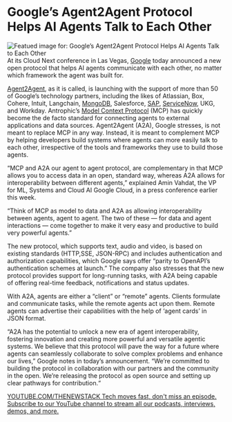# Google’s Agent2Agent Protocol Helps AI Agents Talk to Each Other
![Featued image for: Google’s Agent2Agent Protocol Helps AI Agents Talk to Each Other](https://cdn.thenewstack.io/media/2025/04/c90e05a8-img_3909-edit-1024x576.jpg)
At its Cloud Next conference in Las Vegas, [Google](https://cloud.google.com/?utm_content=inline+mention) today announced a new open protocol that helps AI agents communicate with each other, no matter which framework the agent was built for.

[Agent2Agent](https://github.com/google/A2A), as it is called, is launching with the support of more than 50 of Google’s technology partners, including the likes of Atlassian, Box, Cohere, Intuit, Langchain, [MongoDB](https://www.mongodb.com/cloud/atlas/?utm_content=inline+mention), Salesforce, [SAP](https://www.sap.com/index.html?utm_content=inline+mention), [ServiceNow](https://www.servicenow.com/products/observability.html?utm_content=inline+mention), UKG, and Workday.
Antrophic’s [Model Context Protocol](https://thenewstack.io/mcp-the-missing-link-between-ai-agents-and-apis/) (MCP) has quickly become the de facto standard for connecting agents to external applications and data sources. Agent2Agent (A2A), Google stresses, is not meant to replace MCP in any way. Instead, it is meant to complement MCP by helping developers build systems where agents can more easily talk to each other, irrespective of the tools and frameworks they use to build those agents.

“MCP and A2A our agent to agent protocol, are complementary in that MCP allows you to access data in an open, standard way, whereas A2A allows for interoperability between different agents,” explained Amin Vahdat, the VP for ML, Systems and Cloud AI Google Cloud, in a press conference earlier this week.

“Think of MCP as model to data and A2A as allowing interoperability between agents, agent to agent. The two of these — for data and agent interactions — come together to make it very easy and productive to build very powerful agents.”

The new protocol, which supports text, audio and video, is based on existing standards (HTTP,SSE, JSON-RPC) and includes authentication and authorization capabilities, which Google says offer “parity to OpenAPI’s authentication schemes at launch.” The company also stresses that the new protocol provides support for long-running tasks, with A2A being capable of offering real-time feedback, notifications and status updates.

With A2A, agents are either a “client” or “remote” agents. Clients formulate and communicate tasks, while the remote agents act upon them. Remote agents can advertise their capabilities with the help of ‘agent cards’ in JSON format.

“A2A has the potential to unlock a new era of agent interoperability, fostering innovation and creating more powerful and versatile agentic systems. We believe that this protocol will pave the way for a future where agents can seamlessly collaborate to solve complex problems and enhance our lives,” Google notes in today’s announcement. “We’re committed to building the protocol in collaboration with our partners and the community in the open. We’re releasing the protocol as open source and setting up clear pathways for contribution.“

[
YOUTUBE.COM/THENEWSTACK
Tech moves fast, don't miss an episode. Subscribe to our YouTube
channel to stream all our podcasts, interviews, demos, and more.
](https://youtube.com/thenewstack?sub_confirmation=1)
